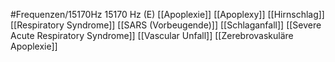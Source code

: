 #Frequenzen/15170Hz
15170 Hz (E)
[[Apoplexie]]
[[Apoplexy]]
[[Hirnschlag]]
[[Respiratory Syndrome]]
[[SARS (Vorbeugende)]]
[[Schlaganfall]]
[[Severe Acute Respiratory Syndrome]]
[[Vascular Unfall]]
[[Zerebrovaskuläre Apoplexie]]